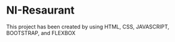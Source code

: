 # NI-Resaurant
This project has been created by using HTML, CSS, JAVASCRIPT, BOOTSTRAP, and FLEXBOX
